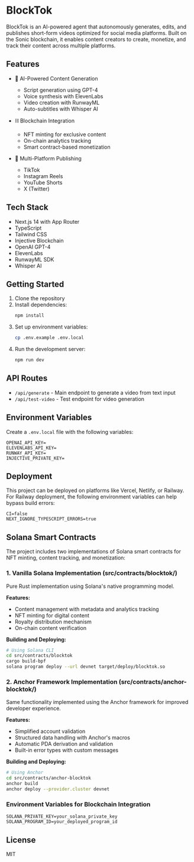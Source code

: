 # BlockTok

BlockTok is an AI-powered agent that autonomously generates, edits, and publishes short-form videos optimized for social media platforms. Built on the Sonic blockchain, it enables content creators to create, monetize, and track their content across multiple platforms.

## Features

- 🤖 AI-Powered Content Generation

  - Script generation using GPT-4
  - Voice synthesis with ElevenLabs
  - Video creation with RunwayML
  - Auto-subtitles with Whisper AI

- ⛓️ Blockchain Integration

  - NFT minting for exclusive content
  - On-chain analytics tracking
  - Smart contract-based monetization

- 📱 Multi-Platform Publishing
  - TikTok
  - Instagram Reels
  - YouTube Shorts
  - X (Twitter)

## Tech Stack

- Next.js 14 with App Router
- TypeScript
- Tailwind CSS
- Injective Blockchain
- OpenAI GPT-4
- ElevenLabs
- RunwayML SDK
- Whisper AI

## Getting Started

1. Clone the repository
2. Install dependencies:
   ```bash
   npm install
   ```
3. Set up environment variables:
   ```bash
   cp .env.example .env.local
   ```
4. Run the development server:
   ```bash
   npm run dev
   ```

## API Routes

- `/api/generate` - Main endpoint to generate a video from text input
- `/api/test-video` - Test endpoint for video generation

## Environment Variables

Create a `.env.local` file with the following variables:

```env
OPENAI_API_KEY=
ELEVENLABS_API_KEY=
RUNWAY_API_KEY=
INJECTIVE_PRIVATE_KEY=
```

## Deployment

This project can be deployed on platforms like Vercel, Netlify, or Railway. For Railway deployment, the following environment variables can help bypass build errors:

```env
CI=false
NEXT_IGNORE_TYPESCRIPT_ERRORS=true
```

## Solana Smart Contracts

The project includes two implementations of Solana smart contracts for NFT minting, content tracking, and monetization:

### 1. Vanilla Solana Implementation (src/contracts/blocktok/)

Pure Rust implementation using Solana's native programming model.

**Features:**

- Content management with metadata and analytics tracking
- NFT minting for digital content
- Royalty distribution mechanism
- On-chain content verification

**Building and Deploying:**

```bash
# Using Solana CLI
cd src/contracts/blocktok
cargo build-bpf
solana program deploy --url devnet target/deploy/blocktok.so
```

### 2. Anchor Framework Implementation (src/contracts/anchor-blocktok/)

Same functionality implemented using the Anchor framework for improved developer experience.

**Features:**

- Simplified account validation
- Structured data handling with Anchor's macros
- Automatic PDA derivation and validation
- Built-in error types with custom messages

**Building and Deploying:**

```bash
# Using Anchor
cd src/contracts/anchor-blocktok
anchor build
anchor deploy --provider.cluster devnet
```

### Environment Variables for Blockchain Integration

```
SOLANA_PRIVATE_KEY=your_solana_private_key
SOLANA_PROGRAM_ID=your_deployed_program_id
```

## License

MIT
